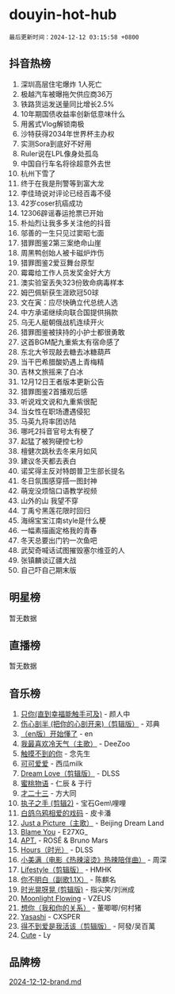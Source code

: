 # douyin-hot-hub

`最后更新时间：2024-12-12 03:15:58 +0800`

## 抖音热榜

1. 深圳高层住宅爆炸 1人死亡
1. 极越汽车被曝拖欠供应商36万
1. 铁路货运发送量同比增长2.5%
1. 10年期国债收益率创新低意味什么
1. 用酱式Vlog解锁南极
1. 沙特获得2034年世界杯主办权
1. 实测Sora到底好不好用
1. Ruler说在LPL像身处孤岛
1. 中国自行车名将徐超意外去世
1. 杭州下雪了
1. 终于在我是刑警等到富大龙
1. 李佳琦说对评论已经百毒不侵
1. 42岁coser抗癌成功
1. 12306辟谣春运抢票已开始
1. 朴灿烈让我多多关注他的抖音
1. 邬善的一生只见过窦昭七面
1. 猎罪图鉴2第三案绝命山崖
1. 周黑鸭创始人被卡磁炉炸伤
1. 猎罪图鉴2爱豆舞台原型
1. 霉霉给工作人员发奖金好大方
1. 澳实验室丢失323份致命病毒样本
1. 姆巴佩斩获生涯欧冠50球
1. 文在寅：应尽快确立代总统人选
1. 中方承诺继续向联合国提供捐款
1. 乌无人艇朝俄战机连续开火
1. 猎罪图鉴被挟持的小护士都很勇敢
1. 这首BGM配九重紫太有宿命感了
1. 东北大爷现敲去糖去冰糖葫芦
1. 当干巴希腊酸奶遇上青梅精
1. 吉林文旅摇来了白冰
1. 12月12日王者版本更新公告
1. 猎罪图鉴2首播观后感
1. 听说戏文说和九重紫很配
1. 当女性在职场遭遇侵犯
1. 马英九将率团访陆
1. 哪吒2抖音官号太有梗了
1. 起猛了被狗硬控七秒
1. 檀健次跳秋去冬来月如风
1. 建议冬天都去表白
1. 诺奖得主反对特朗普卫生部长提名
1. 冬日氛围感穿搭一图封神
1. 萌宠没烦恼口语教学视频
1. 山外的山 我望不穿
1. 丁禹兮黑莲花限时回归
1. 海绵宝宝江南style是什么梗
1. 一幅素描画定格我的青春
1. 冬天总要出门钓一次鱼吧
1. 武契奇喊话试图摧毁塞尔维亚的人
1. 张镇麟谈辽疆大战
1. 自己吓自己期末版

## 明星榜

暂无数据

## 直播榜

暂无数据

## 音乐榜

1. [只你(直到幸福能触手可及)](https://sf3-cdn-tos.douyinstatic.com/obj/tos-cn-ve-2774/o0lBkRDzFTeaVSUz3ZZSCBVtZ5DIMQGfgmEAuE) - 颜人中
1. [伤心剖半 (把你的心剖开来)（剪辑版）](https://sf6-cdn-tos.douyinstatic.com/obj/tos-cn-ve-2774/oE3a4kLafIGYPYIFXlEAefIrO0MvzyEDgbuTmC) - 邓典
1. [（en版）开始懂了](https://sf6-cdn-tos.douyinstatic.com/obj/tos-cn-ve-2774/ow9G4MKH32zBIDHGvNiTAimWsAJB5QxhCIfIME) - en
1. [我最喜欢冷天气（主歌）](https://sf5-hl-cdn-tos.douyinstatic.com/obj/tos-cn-ve-2774/ogd10efzCApmGsmwZRmIKrEMfCZLg7MycZu3ew) - DeeZoo
1. [触摸不到的你](https://sf5-hl-cdn-tos.douyinstatic.com/obj/tos-cn-ve-2774/oUBR0G6KDYpIwoshClFdQfZDNBfTnrBQE7gXtN) - 念先生
1. [可可爱爱](https://sf5-hl-cdn-tos.douyinstatic.com/obj/tos-cn-ve-2774/0deb1e75aea643b9927ba26aaafa29dd) - 西瓜milk
1. [Dream Love（剪辑版）](https://sf5-hl-cdn-tos.douyinstatic.com/obj/tos-cn-ve-2774/oUn3DKyIgBFIsCFZmAMM8qSJyMtlgLfoPqyDEe) - DLSS
1. [蜜桃物语](https://sf5-hl-cdn-tos.douyinstatic.com/obj/tos-cn-ve-2774/oIhOSCZtIACtYU4XQkngiW9kCBfVD1Fz9IYeqL) - 仁辰 & 于行
1. [才二十三](https://sf5-hl-cdn-tos.douyinstatic.com/obj/tos-cn-ve-2774/okABdOmMEBYDDBvkgYQ5JfEqFtCZvQxf4aRjDI) - 方大同
1. [执子之手 (剪辑2)](https://sf5-hl-cdn-tos.douyinstatic.com/obj/tos-cn-ve-2774/oUoZLQjCc31XzqsBnBQUNgeKtYPBcgbFDwtfcu) - 宝石Gem\哩哩
1. [白鸽乌鸦相爱的戏码](https://sf5-hl-cdn-tos.douyinstatic.com/obj/tos-cn-ve-2774/oMVVEf6eDAOmFtNtCsEqKpIorBDM8Nkg6TZRqC) - 皮卡潘
1. [Just a Picture（主歌）](https://sf5-hl-cdn-tos.douyinstatic.com/obj/tos-cn-ve-2774/oc0usFBZCDnAGbtQig7oCaDsQfCYjcAEfWYQkF) - Beijing Dream Land
1. [Blame You](https://sf3-cdn-tos.douyinstatic.com/obj/tos-cn-ve-2774/oAceIDVL0BC2DJC0Qwi8AZnQAtBgZBbMMpfdzi) - E27XG_
1. [APT.](https://sf5-hl-cdn-tos.douyinstatic.com/obj/tos-cn-ve-2774/ooHxBnfDQIxBZontIlGfpTy5PBxCgEccFO1OMg) - ROSÉ & Bruno Mars
1. [Hours（时光）](https://sf5-hl-cdn-tos.douyinstatic.com/obj/tos-cn-ve-2774/oES9g0DgeYmDFDVCLNfBZZsnLvGF4utxCEAm1Q) - DLSS
1. [小美满（电影《热辣滚烫》热辣陪伴曲）](https://sf5-hl-cdn-tos.douyinstatic.com/obj/tos-cn-ve-2774/o0GAn2lSgfZIDUgtevCGDQYnFg4CwnrBaxbTZL) - 周深
1. [Lifestyle（剪辑版）](https://sf5-hl-cdn-tos.douyinstatic.com/obj/tos-cn-ve-2774/owfqGgjwG3V5lCLaAIezFMeg3LtuKNBaZKgzPV) - HMHK
1. [你不明白（副歌1.1X）](https://sf5-hl-cdn-tos.douyinstatic.com/obj/tos-cn-ve-2774/o4LBQK7fIoonFBCeIzPNZvHDgEDtQ2ErnrKvM1) - 陈麒名
1. [时光晃呀晃 (剪辑版)](https://sf5-hl-cdn-tos.douyinstatic.com/obj/tos-cn-ve-2774/o8ACeQem3gwI1x3GIYGAfKG0LJebKFRJDwRwyW) - 指尖笑/刘洲成
1. [Moonlight Flowing](https://sf5-hl-cdn-tos.douyinstatic.com/obj/tos-cn-ve-2774/oopZsCtRnQgOhEYmv9FfBBgwmeaQmWQQZED9tN) - VZEUS
1. [想你（我和你的关系）](https://sf5-hl-cdn-tos.douyinstatic.com/obj/tos-cn-ve-2774/o8QxhcOBDYYX0zqKCjFVQXZ3RBffnRBQEogitG) - 董唧唧/何村猪
1. [Yasashi](https://sf5-hl-cdn-tos.douyinstatic.com/obj/tos-cn-ve-2774/oEIqAlutRBGQZgZf2VMCuFEBmaD2bgJG6fCQaQ) - CXSPER
1. [得不到爱是我活该（剪辑版）](https://sf5-hl-cdn-tos.douyinstatic.com/obj/tos-cn-ve-2774/os0cIhiBc3fAa9kPjzM5WTrMggiK3sBnZDAwpQ) - 阿發/吴百萬
1. [Cute](https://sf5-hl-cdn-tos.douyinstatic.com/obj/tos-cn-ve-2774/o4IbIzHWKAAB4wsS5qMBRiiAlEBGTpQRNfFvuo) - Ly

## 品牌榜

[2024-12-12-brand.md](2024-12-12-brand.md)
